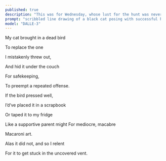 ```yaml
---
published: true
description: "This was for Wednesday, whose lust for the hunt was never sated."
prompt: "scribbled line drawing of a black cat posing with successful hunt of a mouse"
model: "DALLE-3"
---
```

My cat brought in a dead bird

To replace the one 

I mistakenly threw out, 

And hid it under the couch

For safekeeping,

To preempt a repeated offense. 

  

If the bird pressed well,

I’d‘ve placed it in a scrapbook

Or taped it to my fridge 

Like a supportive parent might For mediocre, macabre

Macaroni art.

  

Alas it did not, and so I relent

For it to get stuck in the uncovered vent.
